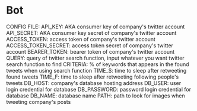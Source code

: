 # Bot
CONFIG FILE:
API_KEY: AKA consumer key of company's twitter account
API_SECRET: AKA consumer key secret of company's twitter account
ACCESS_TOKEN: access token of company's twitter account
ACCESS_TOKEN_SECRET: access token secret of company's twitter account
BEARER_TOKEN: bearer token of company's twitter account
QUERY: query of twitter search function, input whatever you want twitter search function to find
CRITERIA: % of keywords that appears in the found tweets when using search function
TIME_S: time to sleep after retweeting found tweets 
TIME_F: time to sleep after retweeting following people's tweets
DB_HOST: company's database hosting address
DB_USER: user login credential for database
DB_PASSWORD: password login credential for database
DB_NAME: database name
PATH: path to look for images when tweeting company's posts

